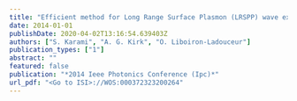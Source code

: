 ```yaml
---
title: "Efficient method for Long Range Surface Plasmon (LRSPP) wave excitation with Si-based grating couplers"
date: 2014-01-01
publishDate: 2020-04-02T13:16:54.639403Z
authors: ["S. Karami", "A. G. Kirk", "O. Liboiron-Ladouceur"]
publication_types: ["1"]
abstract: ""
featured: false
publication: "*2014 Ieee Photonics Conference (Ipc)*"
url_pdf: "<Go to ISI>://WOS:000372323200264"
---
```



